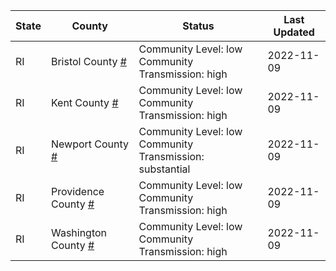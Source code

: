 State | County | Status | Last Updated
--- | --- | --- | --- 
RI | Bristol County <a href="#bristol_county">#</a> | <a name="bristol_county"></a>Community Level: low<br/>Community Transmission: high | 2022-11-09
RI | Kent County <a href="#kent_county">#</a> | <a name="kent_county"></a>Community Level: low<br/>Community Transmission: high | 2022-11-09
RI | Newport County <a href="#newport_county">#</a> | <a name="newport_county"></a>Community Level: low<br/>Community Transmission: substantial | 2022-11-09
RI | Providence County <a href="#providence_county">#</a> | <a name="providence_county"></a>Community Level: low<br/>Community Transmission: high | 2022-11-09
RI | Washington County <a href="#washington_county">#</a> | <a name="washington_county"></a>Community Level: low<br/>Community Transmission: high | 2022-11-09
